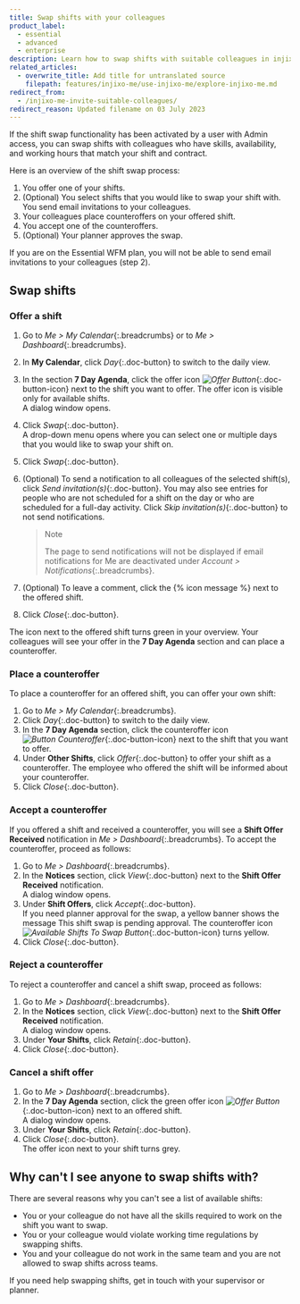 ```yaml
---
title: Swap shifts with your colleagues
product_label:
  - essential
  - advanced
  - enterprise
description: Learn how to swap shifts with suitable colleagues in injixo Me.
related_articles:
  - overwrite_title: Add title for untranslated source
    filepath: features/injixo-me/use-injixo-me/explore-injixo-me.md
redirect_from:
  - /injixo-me-invite-suitable-colleagues/
redirect_reason: Updated filename on 03 July 2023
---
```


If the shift swap functionality has been activated by a user with Admin access, you can swap shifts with colleagues who have skills, availability, and working hours that match your shift and contract.

Here is an overview of the shift swap process:

1. You offer one of your shifts.
2. (Optional) You select shifts that you would like to swap your shift with. You send email invitations to your colleagues. 
3. Your colleagues place counteroffers on your offered shift.
4. You accept one of the counteroffers.
5. (Optional) Your planner approves the swap.  
   
If you are on the Essential WFM plan, you will not be able to send email invitations to your colleagues (step 2).

## Swap shifts
### Offer a shift

1. Go to _Me > My Calendar_{:.breadcrumbs} or to _Me > Dashboard_{:.breadcrumbs}.
2. In **My Calendar**, click _Day_{:.doc-button} to switch to the daily view.
3. In the section **7 Day Agenda**, click the offer icon _![Offer Button](/assets/img/common/injixo-me/offer.png)_{:.doc-button-icon} next to the shift you want to offer. The offer icon is visible only for available shifts.  
   A dialog window opens.
4. Click _Swap_{:.doc-button}.  
   A drop-down menu opens where you can select one or multiple days that you would like to swap your shift on.  
5. Click _Swap_{:.doc-button}.
6. (Optional) To send a notification to all colleagues of the selected shift(s), click _Send invitation(s)_{:.doc-button}. You may also see entries for people who are not scheduled for a shift on the day or who are scheduled for a full-day activity. Click _Skip invitation(s)_{:.doc-button} to not send notifications.
   
   > Note
   > 
   > The page to send notifications will not be displayed if email notifications for Me are deactivated under _Account > Notifications_{:.breadcrumbs}.
7. (Optional) To leave a comment, click the {% icon message %} next to the offered shift.
8. Click _Close_{:.doc-button}.

The icon next to the offered shift turns green in your overview. Your colleagues will see your offer in the **7 Day Agenda** section and can place a counteroffer.

### Place a counteroffer

To place a counteroffer for an offered shift, you can offer your own shift:

1. Go to _Me > My Calendar_{:.breadcrumbs}.
2. Click _Day_{:.doc-button} to switch to the daily view.
3. In the **7 Day Agenda** section, click the counteroffer icon _![Button Counteroffer](/assets/img/common/injixo-me/counter-offer.png)_{:.doc-button-icon} next to the shift that you want to offer.
4. Under **Other Shifts**, click _Offer_{:.doc-button} to offer your shift as a counteroffer.
   The employee who offered the shift will be informed about your counteroffer.
5. Click _Close_{:.doc-button}.

### Accept a counteroffer

If you offered a shift and received a counteroffer, you will see a **Shift Offer Received** notification in _Me > Dashboard_{:.breadcrumbs}. To accept the counteroffer, proceed as follows:

1. Go to _Me > Dashboard_{:.breadcrumbs}.
2. In the **Notices** section, click _View_{:.doc-button} next to the **Shift Offer Received** notification.  
   A dialog window opens.
3. Under **Shift Offers**, click _Accept_{:.doc-button}.  
   If you need planner approval for the swap, a yellow banner shows the message This shift swap is pending approval. The counteroffer icon _![Available Shifts To Swap Button](/assets/img/common/injixo-me/counter-offer.png)_{:.doc-button-icon} turns yellow.
4. Click _Close_{:.doc-button}.

### Reject a counteroffer

To reject a counteroffer and cancel a shift swap, proceed as follows:

1. Go to _Me > Dashboard_{:.breadcrumbs}.
2. In the **Notices** section, click _View_{:.doc-button} next to the **Shift Offer Received** notification.  
   A dialog window opens.
3. Under **Your Shifts**, click _Retain_{:.doc-button}.
4. Click _Close_{:.doc-button}.

### Cancel a shift offer

1. Go to _Me > Dashboard_{:.breadcrumbs}.
2. In the **7 Day Agenda** section, click the green offer icon _![Offer Button](/assets/img/common/injixo-me/offer.png)_{:.doc-button-icon} next to an offered shift.  
   A dialog window opens.
3. Under **Your Shifts**, click _Retain_{:.doc-button}.
4. Click _Close_{:.doc-button}.  
   The offer icon next to your shift turns grey.

## Why can't I see anyone to swap shifts with?

There are several reasons why you can't see a list of available shifts:

- You or your colleague do not have all the skills required to work on the shift you want to swap.
- You or your colleague would violate working time regulations by swapping shifts.
- You and your colleague do not work in the same team and you are not allowed to swap shifts across teams.

If you need help swapping shifts, get in touch with your supervisor or planner.

